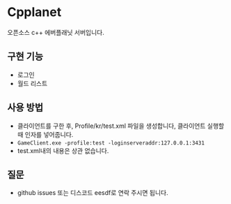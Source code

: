 # Cpplanet
 오픈소스 c++ 에버플래닛 서버입니다.
## 구현 기능
  - 로그인
  - 월드 리스트
## 사용 방법
  - 클라이언트를 구한 후, Profile/kr/test.xml 파일을 생성합니다, 클라이언트 실행할때 인자를 넣어줍니다.
  - `GameClient.exe -profile:test -loginserveraddr:127.0.0.1:3431`
  - test.xml내의 내용은 상관 없습니다. 
## 질문
  - github issues 또는 디스코드 eesdf로 연락 주시면 됩니다.
